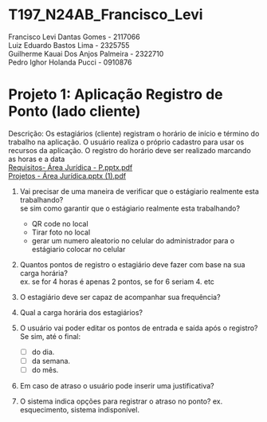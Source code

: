# T197_N24AB_Francisco_Levi
Francisco Levi Dantas Gomes - 2117066  
Luiz Eduardo Bastos Lima - 2325755  
Guilherme Kauai Dos Anjos Palmeira - 2322710  
Pedro Ighor Holanda Pucci - 0910876  
# Projeto 1: Aplicação Registro de Ponto (lado cliente)
Descrição: Os estagiários (cliente) registram o horário de início e término do
trabalho na aplicação. O usuário realiza o próprio cadastro para usar os recursos
da aplicação. O registro do horário deve ser realizado marcando as horas e a
data  
[Requisitos- Área Jurídica - P.pptx.pdf](https://github.com/user-attachments/files/19172068/Requisitos-.Area.Juridica.-.P.pptx.pdf)  
[Projetos - Área Jurídica.pptx (1).pdf](https://github.com/user-attachments/files/19172070/Projetos.-.Area.Juridica.pptx.1.pdf)  

1) Vai precisar de uma maneira de verificar que o estágiario realmente esta trabalhando?  
   se sim como garantir que o estágiario realmente esta trabalhando?  
   * QR code no local  
   * Tirar foto no local
   * gerar um numero aleatorio no celular do administrador para o estágiario colocar no celular
     
2) Quantos pontos de registro o estagiário deve fazer com base na sua carga horária?  
   ex. se for 4 horas é apenas 2 pontos, se for 6 seriam 4. etc
   
4) O estagiário deve ser capaz de acompanhar sua frequência?
  
5) Qual a carga horária dos estagiários?
  
6) O usuário vai poder editar os pontos de entrada e saída após o registro? Se sim, até o final:
   - [ ] do dia.
   - [ ] da semana.
   - [ ] do mês.  

8) Em caso de atraso o usuário pode inserir uma justificativa?

9) O sistema indica opções para registrar o atraso no ponto? ex. esquecimento, sistema indisponível.
